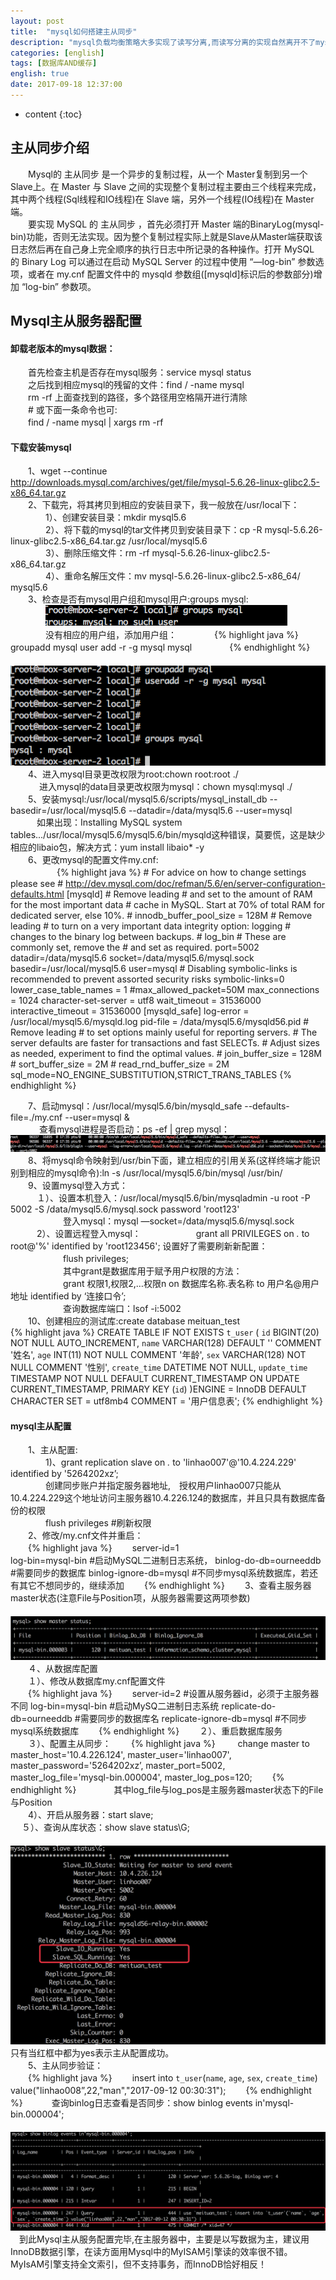 ```yaml
---
layout: post
title:  "mysql如何搭建主从同步"
description: "mysql负载均衡策略大多实现了读写分离,而读写分离的实现自然离开不了mysql的主从同步,看看如何构建mysql集群主从同步是如何实现的"
categories: [english]
tags: [数据库AND缓存]
english: true
date: 2017-09-18 12:37:00
---
```


* content
{:toc}
 
## 主从同步介绍
 　　Mysql的 主从同步 是一个异步的复制过程，从一个 Master复制到另一个 Slave上。在 Master 与 Slave 之间的实现整个复制过程主要由三个线程来完成，其中两个线程(Sql线程和IO线程)在 Slave 端，另外一个线程(IO线程)在 Master 端。<br/>
 　　要实现 MySQL 的 主从同步 ，首先必须打开 Master 端的BinaryLog(mysql-bin)功能，否则无法实现。因为整个复制过程实际上就是Slave从Master端获取该日志然后再在自己身上完全顺序的执行日志中所记录的各种操作。打开 MySQL 的 Binary Log 可以通过在启动 MySQL Server 的过程中使用 “—log-bin” 参数选项，或者在 my.cnf 配置文件中的 mysqld 参数组([mysqld]标识后的参数部分)增加 “log-bin” 参数项。
## Mysql主从服务器配置
#### 卸载老版本的mysql数据：
　　首先检查主机是否存在mysql服务：service mysql status<br/>
　　之后找到相应mysql的残留的文件：find / -name mysql<br/>
　　rm -rf 上面查找到的路径，多个路径用空格隔开进行清除<br/>
　　# 或下面一条命令也可:<br/>
　　find / -name mysql | xargs rm -rf
#### 下载安装mysql
　　1、wget --continue http://downloads.mysql.com/archives/get/file/mysql-5.6.26-linux-glibc2.5-x86_64.tar.gz<br/>
　　2、下载完，将其拷贝到相应的安装目录下，我一般放在/usr/local下：<br/>
　　　　1）、创建安装目录：mkdir mysql5.6<br/>
　　　　2）、将下载的mysql的tar文件拷贝到安装目录下：cp -R mysql-5.6.26-linux-glibc2.5-x86_64.tar.gz  /usr/local/mysql5.6<br/>
　　　　3）、删除压缩文件：rm -rf mysql-5.6.26-linux-glibc2.5-x86_64.tar.gz<br/>
　　　　4）、重命名解压文件：mv mysql-5.6.26-linux-glibc2.5-x86_64/ mysql5.6<br/>
　　3、检查是否有mysql用户组和mysql用户:groups mysql:<br/>
　　　　![mysql-master-slave](/img/mysql-master-slave-01.png)<br/>
　　　　没有相应的用户组，添加用户组：
　　　　{% highlight java %}
        groupadd mysql
        user add -r -g mysql mysql
　　　　{% endhighlight %}
　　　　![mysql-master-slave](/img/mysql-master-slave-02.png)<br/>
　　4、进入mysql目录更改权限为root:chown root:root ./<br/>
　　　 进入mysql的data目录更改权限为mysql：chown mysql:mysql ./<br/>
　　5、安装mysql:/usr/local/mysql5.6/scripts/mysql_install_db --basedir=/usr/local/mysql5.6 --datadir=/data/mysql5.6 --user=mysql <br/>
　　　如果出现：Installing MySQL system tables.../usr/local/mysql5.6/mysql5.6/bin/mysqld这种错误，莫要慌，这是缺少相应的libaio包，解决方式：yum install libaio* -y<br/>
　　6、更改mysql的配置文件my.cnf:<br/>
　　
　　　{% highlight java %}
      # For advice on how to change settings please see
      # http://dev.mysql.com/doc/refman/5.6/en/server-configuration-defaults.html
     [mysqld]
      # Remove leading # and set to the amount of RAM for the most important data
      # cache in MySQL. Start at 70% of total RAM for dedicated server, else 10%.
      # innodb_buffer_pool_size = 128M
      # Remove leading # to turn on a very important data integrity option: logging
      # changes to the binary log between backups.
      # log_bin
      # These are commonly set, remove the # and set as required.
      port=5002
      datadir=/data/mysql5.6
      socket=/data/mysql5.6/mysql.sock
      basedir=/usr/local/mysql5.6
      user=mysql
      # Disabling symbolic-links is recommended to prevent assorted security risks
      symbolic-links=0
      lower_case_table_names = 1
      #max_allowed_packet=50M
      max_connections = 1024
      character-set-server = utf8
      wait_timeout = 31536000
      interactive_timeout = 31536000
      [mysqld_safe]
      log-error = /usr/local/mysql5.6/mysqld.log
      pid-file = /data/mysql5.6/mysqld56.pid
      # Remove leading # to set options mainly useful for reporting servers.
      # The server defaults are faster for transactions and fast SELECTs.
      # Adjust sizes as needed, experiment to find the optimal values.
      # join_buffer_size = 128M
      # sort_buffer_size = 2M
      # read_rnd_buffer_size = 2M
      sql_mode=NO_ENGINE_SUBSTITUTION,STRICT_TRANS_TABLES
      {% endhighlight %}
      
　　7、启动mysql：/usr/local/mysql5.6/bin/mysqld_safe --defaults-file=./my.cnf --user=mysql & <br/>
　　　 查看mysql进程是否启动：ps -ef | grep mysql：<br/>
    ![mysql-master-slave](/img/mysql-master-slave-03.png)<br/>
　　8、将mysql命令映射到/usr/bin下面，建立相应的引用关系(这样终端才能识别到相应的mysql命令):ln -s /usr/local/mysql5.6/bin/mysql /usr/bin/<br/>
　　9、设置mysql登入方式：<br/>
　　　１）、设置本机登入：/usr/local/mysql5.6/bin/mysqladmin -u root -P 5002 -S /data/mysql5.6/mysql.sock password 'root123'<br/>
　　　　　　登入mysql：mysql —socket=/data/mysql5.6/mysql.sock<br/>
　　　2）、设置远程登入mysql：
　　　　　　grant all PRIVILEGES on *.* to root@'%' identified by 'root123456';
设置好了需要刷新新配置：<br/>
　　　　　　flush privileges;<br/>
　　　　　　其中grant是数据库用于赋予用户权限的方法：<br/>
　　　　　　grant 权限1,权限2,…权限n on 数据库名称.表名称 to 用户名@用户地址 identified by ‘连接口令’;<br/>
　　　　　　查询数据库端口：lsof -i:5002<br/>
　　10、创建相应的测试库:create database meituan_test<br/>
       {% highlight java %}
       CREATE TABLE IF NOT EXISTS `t_user` (
		  `id` BIGINT(20) NOT NULL AUTO_INCREMENT,
		  `name` VARCHAR(128)  DEFAULT '' COMMENT '姓名',
		  `age` INT(11) NOT NULL COMMENT '年龄',
		  `sex` VARCHAR(128) NOT NULL  COMMENT '性别',
		  `create_time` DATETIME NOT NULL,
		  `update_time` TIMESTAMP NOT NULL DEFAULT CURRENT_TIMESTAMP ON UPDATE   CURRENT_TIMESTAMP,
		  PRIMARY KEY (`id`)
       )ENGINE = InnoDB DEFAULT CHARACTER SET = utf8mb4 COMMENT = '用户信息表';
       {% endhighlight %}
#### mysql主从配置
　　1、主从配置:<br/>
　　　　1)、grant replication slave on *.* to 'linhao007'@'10.4.224.229' identified by '5264202xz’;<br/>
　　　　创建同步账户并指定服务器地址,　授权用户linhao007只能从10.4.224.229这个地址访问主服务器10.4.226.124的数据库，并且只具有数据库备份的权限<br/>
　　　　flush privileges #刷新权限<br/>
　　2、修改/my.cnf文件并重启：<br/>
　　{% highlight java %}
　　server-id=1  
	log-bin=mysql-bin  #启动MySQL二进制日志系统，
	binlog-do-db=ourneeddb  #需要同步的数据库
	binlog-ignore-db=mysql  #不同步mysql系统数据库，若还有其它不想同步的，继续添加
　　{% endhighlight %}
　　3、查看主服务器master状态(注意File与Position项，从服务器需要这两项参数)<br/>
　　![mysql-master-slave](/img/mysql-master-slave-04.png)<br/>
　　４、从数据库配置<br/>
　　１）、修改从数据库my.cnf配置文件<br/>
　　{% highlight java %}
　　server-id=2  #设置从服务器id，必须于主服务器不同
	log-bin=mysql-bin  #启动MySQ二进制日志系统
	replicate-do-db=ourneeddb  #需要同步的数据库名
	replicate-ignore-db=mysql  #不同步mysql系统数据库
　　{% endhighlight %}
　　２）、重启数据库服务<br/>
　　３）、配置主从同步：
　　{% highlight java %}
　　  change master to
      master_host='10.4.226.124',
      master_user='linhao007',
      master_password='5264202xz’,
      master_port=5002,
      master_log_file='mysql-bin.000004',
      master_log_pos=120;
　　{% endhighlight %}
　　　　其中log_file与log_pos是主服务器master状态下的File与Position<br/>
　　4）、开启从服务器：start slave;<br/>
　 ５）、查询从库状态：show slave status\G;<br/>
　 ![mysql-master-slave](/img/mysql-master-slave-05.png)<br/>
       只有当红框中都为yes表示主从配置成功。<br/>
　　5、主从同步验证：<br/>
　　{% highlight java %}
　　insert into `t_user`(`name`, `age`, `sex`, `create_time`) value("linhao008”,22,"man","2017-09-12 00:30:31");
　　{% endhighlight %}
　　　查询binlog日志查看是否同步：show binlog events in'mysql-bin.000004';<br/>
　　　![mysql-master-slave](/img/mysql-master-slave-06.png)<br/>
　到此Mysql主从服务配置完毕,在主服务器中，主要是以写数据为主，建议用InnoDB数据引擎，在读方面用Mysql中的MyISAM引擎读的效率很不错。MyIsAM引擎支持全文索引，但不支持事务，而InnoDB恰好相反！
　　　

